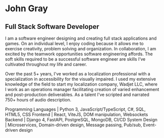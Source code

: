# John Gray
## Full Stack Software Developer

I am a software engineer designing and creating full stack applications and games. On an individual level, I enjoy coding because it allows me to exercise creativity, problem solving and organization. In collaboration, I am excited by the teamwork opportunities software engineering affords. The soft skills required to be a successful software engineer are skills I’ve cultivated throughout my life and career.

Over the past 5+ years, I've worked as a localization professional with a specialization in accessibility for the visually impaired. I used my extensive knowledge of the field to start my localization company, Wadjet LLC, where I work as an operations manager facilitating creation of varied enhancement and post-production deliverables. As a talent I've scripted and narrated 750+ hours of audio description.

Programming Languages | Python 3, JavaScript/TypeScript, C#, SQL, HTML5, CSS
Frontend | React, ViteJS, DOM manipulation, Websockets
Backend | Django 4, FastAPI, PostgreSQL, MongoDB, CI/CD
System Design | Microservices, Domain-driven design, Message passing, Pub/sub, Event-driven design
